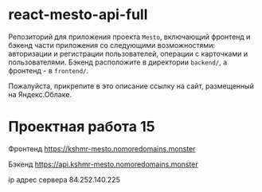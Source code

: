 # react-mesto-api-full
Репозиторий для приложения проекта `Mesto`, включающий фронтенд и бэкенд части приложения со следующими возможностями: авторизации и регистрации пользователей, операции с карточками и пользователями. Бэкенд расположите в директории `backend/`, а фронтенд - в `frontend/`. 
  
Пожалуйста, прикрепите в это описание ссылку на сайт, размещенный на Яндекс.Облаке.

# Проектная работа 15

Фронтенд https://kshmr-mesto.nomoredomains.monster

Бэкенд https://api.kshmr-mesto.nomoredomains.monster

ip адрес сервера 84.252.140.225